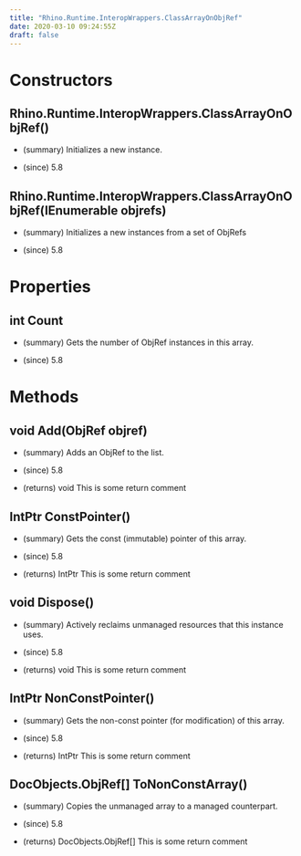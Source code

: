 ```yaml
---
title: "Rhino.Runtime.InteropWrappers.ClassArrayOnObjRef"
date: 2020-03-10 09:24:55Z
draft: false
---
```


# Constructors
## Rhino.Runtime.InteropWrappers.ClassArrayOnObjRef()
- (summary) 
     Initializes a new  instance.
     
- (since) 5.8
## Rhino.Runtime.InteropWrappers.ClassArrayOnObjRef(IEnumerable<ObjRef> objrefs)
- (summary) 
     Initializes a new instances from a set of ObjRefs
     
- (since) 5.8
# Properties
## int Count
- (summary) 
     Gets the number of ObjRef instances in this array.
     
- (since) 5.8
# Methods
## void Add(ObjRef objref)
- (summary) 
     Adds an ObjRef to the list.
     
- (since) 5.8
- (returns) void This is some return comment
## IntPtr ConstPointer()
- (summary) 
     Gets the const (immutable) pointer of this array.
     
- (since) 5.8
- (returns) IntPtr This is some return comment
## void Dispose()
- (summary) 
     Actively reclaims unmanaged resources that this instance uses.
     
- (since) 5.8
- (returns) void This is some return comment
## IntPtr NonConstPointer()
- (summary) 
     Gets the non-const pointer (for modification) of this array.
     
- (since) 5.8
- (returns) IntPtr This is some return comment
## DocObjects.ObjRef[] ToNonConstArray()
- (summary) 
     Copies the unmanaged array to a managed counterpart.
     
- (since) 5.8
- (returns) DocObjects.ObjRef[] This is some return comment
